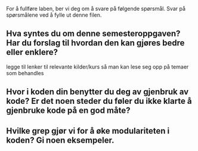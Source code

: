 For å fullføre laben, ber vi deg om å svare på følgende spørsmål. Svar på spørsmålene ved å fylle ut denne filen.

## Hva syntes du om denne semesteroppgaven? Har du forslag til hvordan den kan gjøres bedre eller enklere?

<!-- ditt svar her --> legge til lenker til relevante kilder/kurs så man kan lese seg opp på temaer som behandles

## Hvor i koden din benytter du deg av gjenbruk av kode? Er det noen steder du føler du ikke klarte å gjenbruke kode på en god måte?

<!-- ditt svar her -->

## Hvilke grep gjør vi for å øke modulariteten i koden? Gi noen eksempeler.

<!-- ditt svar her  -->